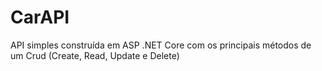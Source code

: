 # CarAPI
API simples construída em ASP .NET Core com os principais métodos de um Crud (Create, Read, Update e Delete)
